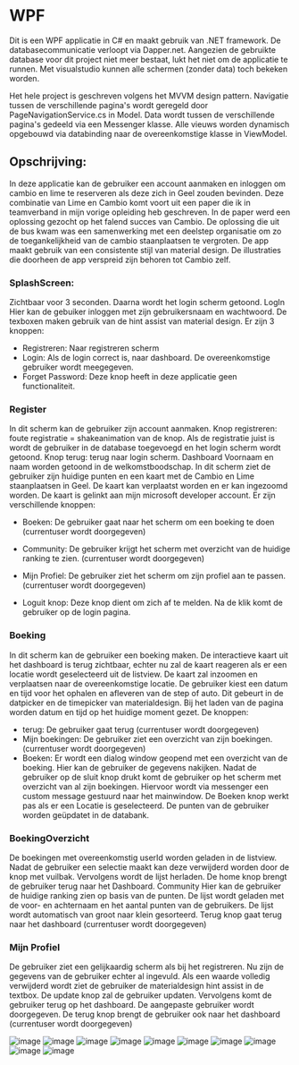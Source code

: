 
# WPF
Dit is een WPF applicatie in C# en maakt gebruik van .NET framework. De databasecommunicatie verloopt via Dapper.net.
Aangezien de gebruikte database voor dit project niet meer bestaat, lukt het niet om de applicatie te runnen. 
Met visualstudio kunnen alle schermen (zonder data) toch bekeken worden.

Het hele project is geschreven volgens het MVVM design pattern.
Navigatie tussen de verschillende pagina's wordt geregeld door PageNavigationService.cs in Model.
Data wordt tussen de verschillende pagina's gedeeld via een Messenger klasse.
Alle vieuws worden dynamisch opgebouwd via databinding naar de overeenkomstige klasse in ViewModel.

## Opschrijving: 
In deze applicatie kan de gebruiker een account aanmaken en inloggen om cambio en lime te reserveren als deze zich in Geel zouden bevinden. Deze combinatie van Lime en Cambio komt voort uit een paper die ik in teamverband in mijn vorige opleiding heb geschreven. In de paper werd een oplossing gezocht op het falend succes van Cambio. De oplossing die uit de bus kwam was een samenwerking met een deelstep organisatie om zo de toegankelijkheid van de cambio staanplaatsen te vergroten. 
De app maakt gebruik van een consistente stijl van material design. De illustraties die doorheen de app verspreid zijn behoren tot Cambio zelf.

### SplashScreen:
Zichtbaar voor 3 seconden. Daarna wordt het login scherm getoond.
LogIn
Hier kan de gebuiker inloggen met zijn gebruikersnaam en wachtwoord. De texboxen maken gebruik van de hint assist van material design. 
Er zijn 3 knoppen:
* Registreren: Naar registreren scherm
* Login: Als de login correct is, naar dashboard. De overeenkomstige gebruiker wordt meegegeven.
* Forget Password: Deze knop heeft in deze applicatie geen functionaliteit.

### Register
 In dit scherm kan de gebruiker zijn account aanmaken. 
Knop registreren: foute registratie = shakeanimation van de knop. Als de registratie juist is wordt de gebruiker in de database toegevoegd en het login scherm wordt getoond.
Knop terug: terug naar login scherm.
Dashboard
Voornaam en naam worden getoond in de welkomstboodschap. 
In dit scherm ziet de gebruiker zijn huidige punten en een kaart met de Cambio en Lime staanplaatsen in Geel. De kaart kan verplaatst worden en er kan ingezoomd worden. De kaart is gelinkt aan mijn microsoft developer account. 
Er zijn verschillende knoppen:
* Boeken: De gebruiker gaat naar het scherm om een boeking te doen (currentuser wordt doorgegeven)
* Community: De gebruiker krijgt het scherm met overzicht van de huidige ranking te zien. (currentuser wordt doorgegeven)
* Mijn Profiel:  De gebruiker ziet het scherm om zijn profiel aan te passen. (currentuser wordt doorgegeven)

* Loguit knop: Deze knop dient om zich af te melden. Na de klik komt de gebruiker op de login pagina.


### Boeking
In dit scherm kan de gebruiker een boeking maken. De interactieve kaart uit het dashboard is terug zichtbaar, echter nu zal de kaart reageren als er een locatie wordt geselecteerd uit de listview. De kaart zal inzoomen en verplaatsen naar de overeenkomstige locatie. 
De gebruiker kiest een datum en tijd voor het ophalen en afleveren van de step of auto. Dit gebeurt in de datpicker en de timepicker van materialdesign. Bij het laden van de pagina worden datum en tijd op het huidige moment gezet.
De knoppen:
* terug: De gebruiker gaat terug (currentuser wordt doorgegeven)
* Mijn boekingen: De gebruiker ziet een overzicht van zijn boekingen. (currentuser wordt doorgegeven)
* Boeken: Er wordt een dialog window geopend met een overzicht van de boeking. Hier kan de gebruiker de gegevens nakijken. Nadat de gebruiker op de sluit knop drukt komt de gebruiker op het scherm met overzicht van al zijn boekingen. Hiervoor wordt via messenger een custom message gestuurd naar het mainwindow.  De Boeken knop werkt pas als er een Locatie is geselecteerd. De punten van de gebruiker worden geüpdatet in de databank.

### BoekingOverzicht
De boekingen met overeenkomstig userId worden geladen in de listview. Nadat de gebruiker een selectie maakt kan deze verwijderd worden door de knop met vuilbak. Vervolgens wordt de lijst herladen. 
De home knop brengt de gebruiker terug naar het Dashboard.
Community
Hier kan de gebruiker de huidige ranking zien op basis van de punten. De lijst wordt geladen met de voor- en achternaam en het aantal punten van de gebruikers. De lijst wordt automatisch van groot naar klein gesorteerd. 
Terug knop gaat terug naar het dashboard (currentuser wordt doorgegeven)

### Mijn Profiel
De gebruiker ziet een gelijkaardig scherm als bij het registreren. Nu zijn de gegevens van de gebruiker echter al ingevuld. Als een waarde volledig verwijderd wordt ziet de gebruiker de materialdesign hint assist in de textbox. De update knop zal de gebruiker updaten. Vervolgens komt de gebruiker terug op het dashboard. De aangepaste gebruiker wordt doorgegeven. De terug knop brengt de gebruiker ook naar het dashboard (currentuser wordt doorgegeven)


![image](https://i.ibb.co/k5P7j2p/image1.png)
![image](https://i.ibb.co/S5jb0qw/image2.png)
![image](https://i.ibb.co/MZKGkbB/image3.png)
![image](https://i.ibb.co/yfxzFPZ/image4.png)
![image](https://i.ibb.co/ZdFmnrB/image5.png)
![image](https://i.ibb.co/28cG1r2/image6.png)
![image](https://i.ibb.co/fG4GQBq/image7.png)
![image](https://i.ibb.co/mDZWQQw/image8.png)
![image](https://i.ibb.co/wctcV4H/image9.png)
![image](https://i.ibb.co/5997hG6/Screenshot-2020-11-08-220951.png)
